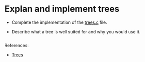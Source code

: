 # Explan and implement trees

- Complete the implementation of the [trees.c](./trees.c) file.

- Describe what a tree is well suited for and why you would use it.

  ```text

  ```


References:

- [Trees](https://www.programiz.com/dsa/trees)